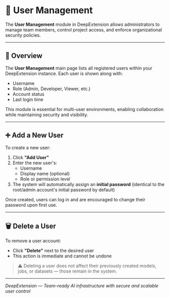 
# 👥 User Management

The **User Management** module in DeepExtension allows administrators to manage team members, control 
project access, and enforce organizational security policies.

---

## 📄 Overview

The **User Management** main page lists all registered users within your DeepExtension instance. Each 
user is shown along with:

- Username
- Role (Admin, Developer, Viewer, etc.)
- Account status
- Last login time

This module is essential for multi-user environments, enabling collaboration while maintaining 
security and visibility.

---

## ➕ Add a New User

To create a new user:

1. Click **"Add User"**
2. Enter the new user's:
   - Username
   - Display name (optional)
   - Role or permission level
3. The system will automatically assign an **initial password** (identical to the root/admin 
account's initial password by default)

Once created, users can log in and are encouraged to change their password upon first use.

---

## 🗑️ Delete a User

To remove a user account:

- Click **"Delete"** next to the desired user
- This action is immediate and cannot be undone

> ⚠️ Deleting a user does not affect their previously created models, jobs, or datasets — those 
remain in the system.

---

*DeepExtension — Team-ready AI infrastructure with secure and scalable user control*

